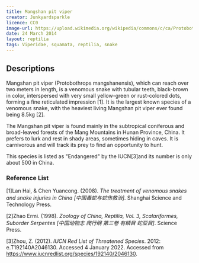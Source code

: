 ```yaml
---
title: Mangshan pit viper
creator: Junkyardsparkle
licence: CC0
image-url: https://upload.wikimedia.org/wikipedia/commons/c/ca/Protobothrops_mangshanensis_mang_pitviper_LA_zoo_top.jpg
date: 24 March 2014
layout: reptilia
tags: Viperidae, squamata, reptilia, snake
---
```

## Descriptions

Mangshan pit viper (Protobothrops mangshanensis), which can reach over two meters in length, is a venomous snake with tubular teeth, black-brown in color, interspersed with very small yellow-green or rust-colored dots, forming a fine reticulated impression [1]. It is the largest known species of a venomous snake, with the heaviest living Mangshan pit viper ever found being 8.5kg [2].

The Mangshan pit viper is found mainly in the subtropical coniferous and broad-leaved forests of the Mang Mountains in Hunan Province, China. It prefers to lurk and rest in shady areas, sometimes hiding in caves. It is carnivorous and will track its prey to find an opportunity to hunt.

This species is listed as "Endangered" by the IUCN[3]and its number is only about 500 in China.


### Reference List
[1]Lan Hai, & Chen Yuancong. (2008). _The treatment of venomous snakes and snake injuries in China [中国毒蛇与蛇伤救治]_. Shanghai Science and Technology Press.

[2]Zhao Ermi. (1998). _Zoology of China, Reptilia, Vol. 3, Scalariformes, Suborder Serpentes [中国动物志 爬行纲 第三卷 有鳞目 蛇亚目]_. Science Press.

[3]Zhou, Z. (2012). _IUCN Red List of Threatened Species_. 2012: e.T192140A2046130. Accessed 4 January 2022. Accessed from https://www.iucnredlist.org/species/192140/2046130.
